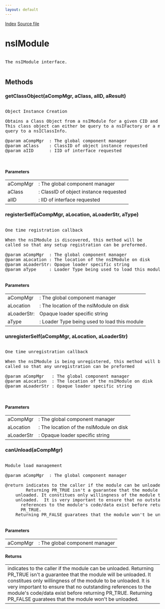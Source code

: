 ```yaml
---
layout: default
---
```

<div id='links'><a href="../index.html">Index</a>
<a href="http://dxr.mozilla.org/mozilla-central/source/xpcom/components/nsIModule.idl">Source file</a>
</div>

# nsIModule #
<pre>  
The nsIModule interface.  
  
</pre>
## Methods ##

### getClassObject(aCompMgr, aClass, aIID, aResult) ###
<pre>   
Object Instance Creation  
  
Obtains a Class Object from a nsIModule for a given CID and IID pair.    
This class object can either be query to a nsIFactory or a may be   
query to a nsIClassInfo.  
  
@param aCompMgr  : The global component manager  
@param aClass    : ClassID of object instance requested  
@param aIID      : IID of interface requested  
  
  
</pre>
#### Parameters ####

<table>

<tr>
<td>aCompMgr</td>
<td>: The global component manager  
</td>
</tr>

<tr>
<td>aClass</td>
<td>: ClassID of object instance requested  
</td>
</tr>

<tr>
<td>aIID</td>
<td>: IID of interface requested  
</td>
</tr>

</table>

### registerSelf(aCompMgr, aLocation, aLoaderStr, aType) ###
<pre>  
One time registration callback  
  
When the nsIModule is discovered, this method will be  
called so that any setup registration can be preformed.  
  
@param aCompMgr  : The global component manager  
@param aLocation : The location of the nsIModule on disk  
@param aLoaderStr: Opaque loader specific string  
@param aType     : Loader Type being used to load this module   
  
</pre>
#### Parameters ####

<table>

<tr>
<td>aCompMgr</td>
<td>: The global component manager  
</td>
</tr>

<tr>
<td>aLocation</td>
<td>: The location of the nsIModule on disk  
</td>
</tr>

<tr>
<td>aLoaderStr:</td>
<td>Opaque loader specific string  
</td>
</tr>

<tr>
<td>aType</td>
<td>: Loader Type being used to load this module   
</td>
</tr>

</table>

### unregisterSelf(aCompMgr, aLocation, aLoaderStr) ###
<pre>  
One time unregistration callback  
  
When the nsIModule is being unregistered, this method will be  
called so that any unregistration can be preformed  
  
@param aCompMgr   : The global component manager  
@param aLocation  : The location of the nsIModule on disk  
@param aLoaderStr : Opaque loader specific string  
  
  
</pre>
#### Parameters ####

<table>

<tr>
<td>aCompMgr</td>
<td>: The global component manager  
</td>
</tr>

<tr>
<td>aLocation</td>
<td>: The location of the nsIModule on disk  
</td>
</tr>

<tr>
<td>aLoaderStr</td>
<td>: Opaque loader specific string  
</td>
</tr>

</table>

### canUnload(aCompMgr) ###
<pre>   
Module load management  
  
@param aCompMgr  : The global component manager  
  
@return indicates to the caller if the module can be unloaded.  
		Returning PR_TRUE isn't a guarantee that the module will be  
	unloaded. It constitues only willingness of the module to be  
	unloaded.  It is very important to ensure that no outstanding   
      references to the module's code/data exist before returning   
      PR_TRUE.   
	Returning PR_FALSE guaratees that the module won't be unloaded.  
  
</pre>
#### Parameters ####

<table>

<tr>
<td>aCompMgr</td>
<td>: The global component manager  
</td>
</tr>

</table>

#### Returns ####

<table>

<tr>
<td>indicates to the caller if the module can be unloaded.  
		Returning PR_TRUE isn't a guarantee that the module will be  
	unloaded. It constitues only willingness of the module to be  
	unloaded.  It is very important to ensure that no outstanding   
      references to the module's code/data exist before returning   
      PR_TRUE.   
	Returning PR_FALSE guaratees that the module won't be unloaded.  
</td>
</tr>

</table>
